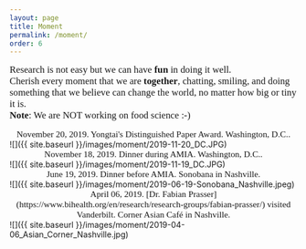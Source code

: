 ```yaml
---
layout: page
title: Moment
permalink: /moment/
order: 6
---
```


<!-- 
<span style="font-family:Papyrus; font-size:1.2em;">... Research is merely a life that we choose, no magic or difference from any other job in the society. If you really want me to pick something, I would say we "sacrifce" leisure for something that we call freedom, a freedom that we _think_ to do whatever we want, but unfortunately, is a biggest "lie" ever told :-)... Research, as [Dr. Daniel Fabbri](https://www.vumc.org/dbmi/person/daniel-fabbri-phd) once said, is something that makes you feel like working on a Saturday, but everyday is a Saturday :-)... We are always used to what we used to be, but forget who we are ... Cherish every moment that we were once **together**, chatting, smiling, and doing something that we believe can change the world, no matter how tiny it is ... <br>... **Note**: we are NOT working on food science :-) ...</span>
-->

<span style="font-family:Papyrus; font-size:1.2em;"> Research is not easy but we can have **fun** in doing it well. <br> Cherish every moment that we are **together**, chatting, smiling, and doing something that we believe can change the world, no matter how big or tiny it is.
<br>**Note**: We are NOT working on food science :-)</span>

<div align="center"><span style="font-family:Papyrus; font-size:1.1em;">November 20, 2019. Yongtai's Distinguished Paper Award. Washington, D.C..</span></div>
![]({{ site.baseurl }}/images/moment/2019-11-20_DC.JPG)

<br>
<div align="center"><span style="font-family:Papyrus; font-size:1.1em;">November 18, 2019. Dinner during AMIA. Washington, D.C..</span></div>
![]({{ site.baseurl }}/images/moment/2019-11-19_DC.JPG)

<br>
<div align="center"><span style="font-family:Papyrus; font-size:1.1em;">June 19, 2019. Dinner before AMIA. Sonobana in Nashville.</span></div>
![]({{ site.baseurl }}/images/moment/2019-06-19-Sonobana_Nashville.jpeg)

<br>
<div align="center"><span style="font-family:Papyrus; font-size:1.1em;">April 06, 2019. [Dr. Fabian Prasser](https://www.bihealth.org/en/research/research-groups/fabian-prasser/) visited Vanderbilt. Corner Asian Café in Nashville.</span></div>
![]({{ site.baseurl }}/images/moment/2019-04-06_Asian_Corner_Nashville.jpg)
